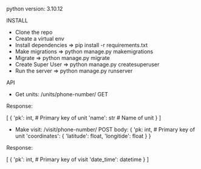python version: 3.10.12

INSTALL

- Clone the repo
- Create a virtual env
- Install dependencies  => pip install -r requirements.txt
- Make migrations       => python manage.py makemigrations
- Migrate               => python manage.py migrate
- Create Super User     => python manage.py createsuperuser
- Run the server        => python manage.py runserver


API

- Get units:
 /units/phone-number/   GET

 Response:

 [
    {
        'pk': int,      # Primary key of unit
        'name': str     # Name of unit
    }
 ]


- Make visit:
 /visit/phone-number/   POST
 body: {
    'pk: int,           # Primary key of unit
    'coordinates': {
        'latitude': float,
        'longitide': float
    }
 }

 Response:

 [
    {
        'pk': int,      # Primary key of visit
        'date_time': datetime
    }
 ]